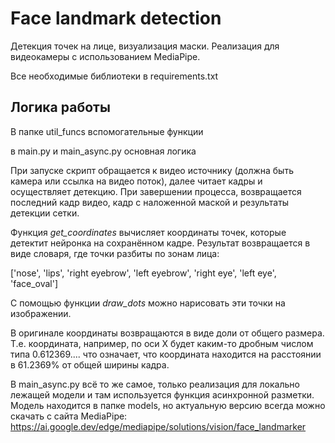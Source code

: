 # Face landmark detection

Детекция точек на лице, визуализация маски. Реализация для видеокамеры с использованием MediaPipe.

Все необходимые библиотеки в requirements.txt

## Логика работы 

В папке util_funcs вспомогательные функции

в main.py и main_async.py основная логика

При запуске скрипт обращается к видео источнику (должна быть камера или ссылка на видео поток), далее читает кадры и осуществляет детекцию. При завершении процесса, возвращается последний кадр видео, кадр с наложенной маской и результаты детекции сетки. 

Функция *get_coordinates* вычисляет координаты точек, которые детектит нейронка на сохранённом кадре. Результат возвращается в виде словаря, где точки разбиты по зонам лица:

['nose', 'lips', 'right eyebrow', 'left eyebrow', 'right eye', 'left eye', 'face_oval']

С помощью функции *draw_dots* можно нарисовать эти точки на изображении. 

В оригинале координаты возвращаются в виде доли от общего размера. Т.е. координата, например, по оси Х будет каким-то дробным числом типа 0.612369.... что означает, что координата находится на расстоянии в 61.2369% от общей ширины кадра. 

В main_async.py всё то же самое, только реализация для локально лежащей модели и там используется функция асинхронной разметки. Модель находится в папке models, но актуальную версию всегда можно скачать с сайта MediaPipe: https://ai.google.dev/edge/mediapipe/solutions/vision/face_landmarker